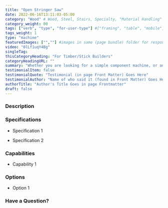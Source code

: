 ```yaml
---
title: "Open Stringer Saw"
date: 2022-06-16T13:11:03-05:00
category: "Wood" # Wood, Steel, Stairs, Specialty, "Material Handling"
category_weight: 00
tags: ["verb", "type", "for-user-type"] #["framing", "table", "mobile", "stick-builder" "shed-builder"]
tags_weight: 1
type: "machine"
featuredImages: ["",""] #images in same (page bundle) folder for responsive processing
video: "0lLf1uqY4Bg"
singleTag: 
thisCategoryHeading: "For Timber/Stick Builders"
categoryHeadingURL: ""
summary: "Whether you are looking for a simple component machine, or an entire modular line, Triad surely has just what you need."
testimonialItem: false
testimonialQuote: "Testimonial (in page Front Matter) Goes Here"
testimonialAuthor: "Name of who said it (found in Front Matter) Goes Here"
authorTitle: "Author's Title Goes in page Frontmatter"
draft: false
---
```

### Description

### Specifications

- Specification 1

- Specification 2

### Capabilities

- Capability 1

### Options

- Option 1

### Have a Question?
